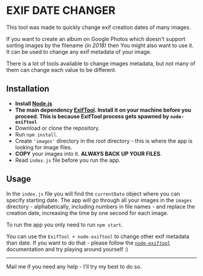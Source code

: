 # EXIF DATE CHANGER

This tool was made to quickly change exif creation dates of many images.

If you want to create an album on Google Photos which doesn't support sorting images by the filename _(in 2018)_ then You might also want to use it. It can be used to change any exif metadata of your image.

There is a lot of tools available to change images metadata, but not many of them can change each value to be different.

## Installation

* **Install [Node.js](https://nodejs.org)**
* **The main dependency [ExifTool](https://www.sno.phy.queensu.ca/~phil/exiftool/). Install it on your machine before you proceed. This is because ExifTool process gets spawned by `node-exiftool`**
* Download or clone the repository.
* Run `npm install`.
* Create `'images'` directory in the root directory - this is where the app is looking for image files.
* **COPY** your images into it. **ALWAYS BACK UP YOUR FILES**.
* Read `index.js` file before you run the app.

## Usage

In the `index.js` file you will find the `currentDate` object where you can specify starting date. The app will go through all your images in the `images` directory - alphabetically, including numbers in file names - and replace the creation date, increasing the time by one second for each image.

To run the app you only need to run `npm start`.

You can use the `ExifTool + node-exiftool` to change other exif metadata than date. If you want to do that - please follow the [`node-exiftool`](https://www.npmjs.com/package/node-exiftool) documentation and try playing around yourself :)

___

Mail me if you need any help - I'll try my best to do so.